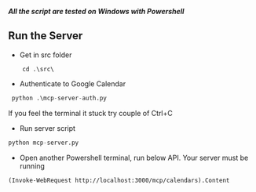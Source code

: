 ***All the script are tested on Windows with Powershell*** 
## Run the Server

-  Get in src folder 
```
    cd .\src\
```
- Authenticate to Google Calendar
```python
 python .\mcp-server-auth.py
```
If you feel the terminal it stuck try couple of Ctrl+C

- Run server script

```python
python mcp-server.py

```
- Open another Powershell terminal, run below API. Your server must be running

```
(Invoke-WebRequest http://localhost:3000/mcp/calendars).Content
```
